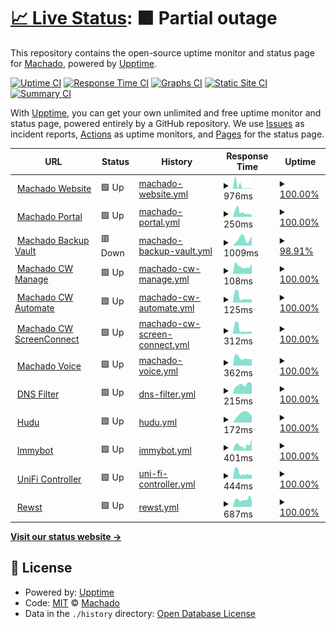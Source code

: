 # [📈 Live Status](https://status.gomachado.com): <!--live status--> **🟧 Partial outage**

This repository contains the open-source uptime monitor and status page for [Machado](www.gomachado.com), powered by [Upptime](https://github.com/upptime/upptime).

[![Uptime CI](https://github.com/MachadoConsulting/Upptime/workflows/Uptime%20CI/badge.svg)](https://github.com/MachadoConsulting/Upptime/actions?query=workflow%3A%22Uptime+CI%22)
[![Response Time CI](https://github.com/MachadoConsulting/Upptime/workflows/Response%20Time%20CI/badge.svg)](https://github.com/MachadoConsulting/Upptime/actions?query=workflow%3A%22Response+Time+CI%22)
[![Graphs CI](https://github.com/MachadoConsulting/Upptime/workflows/Graphs%20CI/badge.svg)](https://github.com/MachadoConsulting/Upptime/actions?query=workflow%3A%22Graphs+CI%22)
[![Static Site CI](https://github.com/MachadoConsulting/Upptime/workflows/Static%20Site%20CI/badge.svg)](https://github.com/MachadoConsulting/Upptime/actions?query=workflow%3A%22Static+Site+CI%22)
[![Summary CI](https://github.com/MachadoConsulting/Upptime/workflows/Summary%20CI/badge.svg)](https://github.com/MachadoConsulting/Upptime/actions?query=workflow%3A%22Summary+CI%22)

With [Upptime](https://upptime.js.org), you can get your own unlimited and free uptime monitor and status page, powered entirely by a GitHub repository. We use [Issues](https://github.com/MachadoConsulting/Upptime/issues) as incident reports, [Actions](https://github.com/MachadoConsulting/Upptime/actions) as uptime monitors, and [Pages](https://status.gomachado.com) for the status page.

<!--start: status pages-->
<!-- This summary is generated by Upptime (https://github.com/upptime/upptime) -->
<!-- Do not edit this manually, your changes will be overwritten -->
<!-- prettier-ignore -->
| URL | Status | History | Response Time | Uptime |
| --- | ------ | ------- | ------------- | ------ |
| <img alt="" src="https://icons.duckduckgo.com/ip3/gomachado.com.ico" height="13"> [Machado Website](https://gomachado.com) | 🟩 Up | [machado-website.yml](https://github.com/MachadoConsulting/Upptime/commits/HEAD/history/machado-website.yml) | <details><summary><img alt="Response time graph" src="./graphs/machado-website/response-time-week.png" height="20"> 976ms</summary><br><a href="https://status.gomachado.com/history/machado-website"><img alt="Response time 1044" src="https://img.shields.io/endpoint?url=https%3A%2F%2Fraw.githubusercontent.com%2FMachadoConsulting%2FUpptime%2FHEAD%2Fapi%2Fmachado-website%2Fresponse-time.json"></a><br><a href="https://status.gomachado.com/history/machado-website"><img alt="24-hour response time 178" src="https://img.shields.io/endpoint?url=https%3A%2F%2Fraw.githubusercontent.com%2FMachadoConsulting%2FUpptime%2FHEAD%2Fapi%2Fmachado-website%2Fresponse-time-day.json"></a><br><a href="https://status.gomachado.com/history/machado-website"><img alt="7-day response time 976" src="https://img.shields.io/endpoint?url=https%3A%2F%2Fraw.githubusercontent.com%2FMachadoConsulting%2FUpptime%2FHEAD%2Fapi%2Fmachado-website%2Fresponse-time-week.json"></a><br><a href="https://status.gomachado.com/history/machado-website"><img alt="30-day response time 1119" src="https://img.shields.io/endpoint?url=https%3A%2F%2Fraw.githubusercontent.com%2FMachadoConsulting%2FUpptime%2FHEAD%2Fapi%2Fmachado-website%2Fresponse-time-month.json"></a><br><a href="https://status.gomachado.com/history/machado-website"><img alt="1-year response time 971" src="https://img.shields.io/endpoint?url=https%3A%2F%2Fraw.githubusercontent.com%2FMachadoConsulting%2FUpptime%2FHEAD%2Fapi%2Fmachado-website%2Fresponse-time-year.json"></a></details> | <details><summary><a href="https://status.gomachado.com/history/machado-website">100.00%</a></summary><a href="https://status.gomachado.com/history/machado-website"><img alt="All-time uptime 99.80%" src="https://img.shields.io/endpoint?url=https%3A%2F%2Fraw.githubusercontent.com%2FMachadoConsulting%2FUpptime%2FHEAD%2Fapi%2Fmachado-website%2Fuptime.json"></a><br><a href="https://status.gomachado.com/history/machado-website"><img alt="24-hour uptime 100.00%" src="https://img.shields.io/endpoint?url=https%3A%2F%2Fraw.githubusercontent.com%2FMachadoConsulting%2FUpptime%2FHEAD%2Fapi%2Fmachado-website%2Fuptime-day.json"></a><br><a href="https://status.gomachado.com/history/machado-website"><img alt="7-day uptime 100.00%" src="https://img.shields.io/endpoint?url=https%3A%2F%2Fraw.githubusercontent.com%2FMachadoConsulting%2FUpptime%2FHEAD%2Fapi%2Fmachado-website%2Fuptime-week.json"></a><br><a href="https://status.gomachado.com/history/machado-website"><img alt="30-day uptime 100.00%" src="https://img.shields.io/endpoint?url=https%3A%2F%2Fraw.githubusercontent.com%2FMachadoConsulting%2FUpptime%2FHEAD%2Fapi%2Fmachado-website%2Fuptime-month.json"></a><br><a href="https://status.gomachado.com/history/machado-website"><img alt="1-year uptime 100.00%" src="https://img.shields.io/endpoint?url=https%3A%2F%2Fraw.githubusercontent.com%2FMachadoConsulting%2FUpptime%2FHEAD%2Fapi%2Fmachado-website%2Fuptime-year.json"></a></details>
| <img alt="" src="https://icons.duckduckgo.com/ip3/portal.gomachado.com.ico" height="13"> [Machado Portal](https://portal.gomachado.com) | 🟩 Up | [machado-portal.yml](https://github.com/MachadoConsulting/Upptime/commits/HEAD/history/machado-portal.yml) | <details><summary><img alt="Response time graph" src="./graphs/machado-portal/response-time-week.png" height="20"> 250ms</summary><br><a href="https://status.gomachado.com/history/machado-portal"><img alt="Response time 310" src="https://img.shields.io/endpoint?url=https%3A%2F%2Fraw.githubusercontent.com%2FMachadoConsulting%2FUpptime%2FHEAD%2Fapi%2Fmachado-portal%2Fresponse-time.json"></a><br><a href="https://status.gomachado.com/history/machado-portal"><img alt="24-hour response time 101" src="https://img.shields.io/endpoint?url=https%3A%2F%2Fraw.githubusercontent.com%2FMachadoConsulting%2FUpptime%2FHEAD%2Fapi%2Fmachado-portal%2Fresponse-time-day.json"></a><br><a href="https://status.gomachado.com/history/machado-portal"><img alt="7-day response time 250" src="https://img.shields.io/endpoint?url=https%3A%2F%2Fraw.githubusercontent.com%2FMachadoConsulting%2FUpptime%2FHEAD%2Fapi%2Fmachado-portal%2Fresponse-time-week.json"></a><br><a href="https://status.gomachado.com/history/machado-portal"><img alt="30-day response time 300" src="https://img.shields.io/endpoint?url=https%3A%2F%2Fraw.githubusercontent.com%2FMachadoConsulting%2FUpptime%2FHEAD%2Fapi%2Fmachado-portal%2Fresponse-time-month.json"></a><br><a href="https://status.gomachado.com/history/machado-portal"><img alt="1-year response time 310" src="https://img.shields.io/endpoint?url=https%3A%2F%2Fraw.githubusercontent.com%2FMachadoConsulting%2FUpptime%2FHEAD%2Fapi%2Fmachado-portal%2Fresponse-time-year.json"></a></details> | <details><summary><a href="https://status.gomachado.com/history/machado-portal">100.00%</a></summary><a href="https://status.gomachado.com/history/machado-portal"><img alt="All-time uptime 99.99%" src="https://img.shields.io/endpoint?url=https%3A%2F%2Fraw.githubusercontent.com%2FMachadoConsulting%2FUpptime%2FHEAD%2Fapi%2Fmachado-portal%2Fuptime.json"></a><br><a href="https://status.gomachado.com/history/machado-portal"><img alt="24-hour uptime 100.00%" src="https://img.shields.io/endpoint?url=https%3A%2F%2Fraw.githubusercontent.com%2FMachadoConsulting%2FUpptime%2FHEAD%2Fapi%2Fmachado-portal%2Fuptime-day.json"></a><br><a href="https://status.gomachado.com/history/machado-portal"><img alt="7-day uptime 100.00%" src="https://img.shields.io/endpoint?url=https%3A%2F%2Fraw.githubusercontent.com%2FMachadoConsulting%2FUpptime%2FHEAD%2Fapi%2Fmachado-portal%2Fuptime-week.json"></a><br><a href="https://status.gomachado.com/history/machado-portal"><img alt="30-day uptime 100.00%" src="https://img.shields.io/endpoint?url=https%3A%2F%2Fraw.githubusercontent.com%2FMachadoConsulting%2FUpptime%2FHEAD%2Fapi%2Fmachado-portal%2Fuptime-month.json"></a><br><a href="https://status.gomachado.com/history/machado-portal"><img alt="1-year uptime 99.99%" src="https://img.shields.io/endpoint?url=https%3A%2F%2Fraw.githubusercontent.com%2FMachadoConsulting%2FUpptime%2FHEAD%2Fapi%2Fmachado-portal%2Fuptime-year.json"></a></details>
| <img alt="" src="https://icons.duckduckgo.com/ip3/rb-machado1.rb.slc.efscloud.net.ico" height="13"> [Machado Backup Vault](https://rb-machado1.rb.slc.efscloud.net) | 🟥 Down | [machado-backup-vault.yml](https://github.com/MachadoConsulting/Upptime/commits/HEAD/history/machado-backup-vault.yml) | <details><summary><img alt="Response time graph" src="./graphs/machado-backup-vault/response-time-week.png" height="20"> 1009ms</summary><br><a href="https://status.gomachado.com/history/machado-backup-vault"><img alt="Response time 1009" src="https://img.shields.io/endpoint?url=https%3A%2F%2Fraw.githubusercontent.com%2FMachadoConsulting%2FUpptime%2FHEAD%2Fapi%2Fmachado-backup-vault%2Fresponse-time.json"></a><br><a href="https://status.gomachado.com/history/machado-backup-vault"><img alt="24-hour response time 838" src="https://img.shields.io/endpoint?url=https%3A%2F%2Fraw.githubusercontent.com%2FMachadoConsulting%2FUpptime%2FHEAD%2Fapi%2Fmachado-backup-vault%2Fresponse-time-day.json"></a><br><a href="https://status.gomachado.com/history/machado-backup-vault"><img alt="7-day response time 1009" src="https://img.shields.io/endpoint?url=https%3A%2F%2Fraw.githubusercontent.com%2FMachadoConsulting%2FUpptime%2FHEAD%2Fapi%2Fmachado-backup-vault%2Fresponse-time-week.json"></a><br><a href="https://status.gomachado.com/history/machado-backup-vault"><img alt="30-day response time 1009" src="https://img.shields.io/endpoint?url=https%3A%2F%2Fraw.githubusercontent.com%2FMachadoConsulting%2FUpptime%2FHEAD%2Fapi%2Fmachado-backup-vault%2Fresponse-time-month.json"></a><br><a href="https://status.gomachado.com/history/machado-backup-vault"><img alt="1-year response time 1009" src="https://img.shields.io/endpoint?url=https%3A%2F%2Fraw.githubusercontent.com%2FMachadoConsulting%2FUpptime%2FHEAD%2Fapi%2Fmachado-backup-vault%2Fresponse-time-year.json"></a></details> | <details><summary><a href="https://status.gomachado.com/history/machado-backup-vault">98.91%</a></summary><a href="https://status.gomachado.com/history/machado-backup-vault"><img alt="All-time uptime 98.91%" src="https://img.shields.io/endpoint?url=https%3A%2F%2Fraw.githubusercontent.com%2FMachadoConsulting%2FUpptime%2FHEAD%2Fapi%2Fmachado-backup-vault%2Fuptime.json"></a><br><a href="https://status.gomachado.com/history/machado-backup-vault"><img alt="24-hour uptime 97.91%" src="https://img.shields.io/endpoint?url=https%3A%2F%2Fraw.githubusercontent.com%2FMachadoConsulting%2FUpptime%2FHEAD%2Fapi%2Fmachado-backup-vault%2Fuptime-day.json"></a><br><a href="https://status.gomachado.com/history/machado-backup-vault"><img alt="7-day uptime 98.91%" src="https://img.shields.io/endpoint?url=https%3A%2F%2Fraw.githubusercontent.com%2FMachadoConsulting%2FUpptime%2FHEAD%2Fapi%2Fmachado-backup-vault%2Fuptime-week.json"></a><br><a href="https://status.gomachado.com/history/machado-backup-vault"><img alt="30-day uptime 98.91%" src="https://img.shields.io/endpoint?url=https%3A%2F%2Fraw.githubusercontent.com%2FMachadoConsulting%2FUpptime%2FHEAD%2Fapi%2Fmachado-backup-vault%2Fuptime-month.json"></a><br><a href="https://status.gomachado.com/history/machado-backup-vault"><img alt="1-year uptime 98.91%" src="https://img.shields.io/endpoint?url=https%3A%2F%2Fraw.githubusercontent.com%2FMachadoConsulting%2FUpptime%2FHEAD%2Fapi%2Fmachado-backup-vault%2Fuptime-year.json"></a></details>
| <img alt="" src="https://icons.duckduckgo.com/ip3/na.myconnectwise.net.ico" height="13"> [Machado CW Manage](https://na.myconnectwise.net) | 🟩 Up | [machado-cw-manage.yml](https://github.com/MachadoConsulting/Upptime/commits/HEAD/history/machado-cw-manage.yml) | <details><summary><img alt="Response time graph" src="./graphs/machado-cw-manage/response-time-week.png" height="20"> 108ms</summary><br><a href="https://status.gomachado.com/history/machado-cw-manage"><img alt="Response time 115" src="https://img.shields.io/endpoint?url=https%3A%2F%2Fraw.githubusercontent.com%2FMachadoConsulting%2FUpptime%2FHEAD%2Fapi%2Fmachado-cw-manage%2Fresponse-time.json"></a><br><a href="https://status.gomachado.com/history/machado-cw-manage"><img alt="24-hour response time 140" src="https://img.shields.io/endpoint?url=https%3A%2F%2Fraw.githubusercontent.com%2FMachadoConsulting%2FUpptime%2FHEAD%2Fapi%2Fmachado-cw-manage%2Fresponse-time-day.json"></a><br><a href="https://status.gomachado.com/history/machado-cw-manage"><img alt="7-day response time 108" src="https://img.shields.io/endpoint?url=https%3A%2F%2Fraw.githubusercontent.com%2FMachadoConsulting%2FUpptime%2FHEAD%2Fapi%2Fmachado-cw-manage%2Fresponse-time-week.json"></a><br><a href="https://status.gomachado.com/history/machado-cw-manage"><img alt="30-day response time 113" src="https://img.shields.io/endpoint?url=https%3A%2F%2Fraw.githubusercontent.com%2FMachadoConsulting%2FUpptime%2FHEAD%2Fapi%2Fmachado-cw-manage%2Fresponse-time-month.json"></a><br><a href="https://status.gomachado.com/history/machado-cw-manage"><img alt="1-year response time 115" src="https://img.shields.io/endpoint?url=https%3A%2F%2Fraw.githubusercontent.com%2FMachadoConsulting%2FUpptime%2FHEAD%2Fapi%2Fmachado-cw-manage%2Fresponse-time-year.json"></a></details> | <details><summary><a href="https://status.gomachado.com/history/machado-cw-manage">100.00%</a></summary><a href="https://status.gomachado.com/history/machado-cw-manage"><img alt="All-time uptime 99.98%" src="https://img.shields.io/endpoint?url=https%3A%2F%2Fraw.githubusercontent.com%2FMachadoConsulting%2FUpptime%2FHEAD%2Fapi%2Fmachado-cw-manage%2Fuptime.json"></a><br><a href="https://status.gomachado.com/history/machado-cw-manage"><img alt="24-hour uptime 100.00%" src="https://img.shields.io/endpoint?url=https%3A%2F%2Fraw.githubusercontent.com%2FMachadoConsulting%2FUpptime%2FHEAD%2Fapi%2Fmachado-cw-manage%2Fuptime-day.json"></a><br><a href="https://status.gomachado.com/history/machado-cw-manage"><img alt="7-day uptime 100.00%" src="https://img.shields.io/endpoint?url=https%3A%2F%2Fraw.githubusercontent.com%2FMachadoConsulting%2FUpptime%2FHEAD%2Fapi%2Fmachado-cw-manage%2Fuptime-week.json"></a><br><a href="https://status.gomachado.com/history/machado-cw-manage"><img alt="30-day uptime 99.90%" src="https://img.shields.io/endpoint?url=https%3A%2F%2Fraw.githubusercontent.com%2FMachadoConsulting%2FUpptime%2FHEAD%2Fapi%2Fmachado-cw-manage%2Fuptime-month.json"></a><br><a href="https://status.gomachado.com/history/machado-cw-manage"><img alt="1-year uptime 99.97%" src="https://img.shields.io/endpoint?url=https%3A%2F%2Fraw.githubusercontent.com%2FMachadoConsulting%2FUpptime%2FHEAD%2Fapi%2Fmachado-cw-manage%2Fuptime-year.json"></a></details>
| <img alt="" src="https://www.google.com/url?sa=i&url=https%3A%2F%2Fwww.connectwise.com%2Fcompany%2Fannouncements%2Fnow-called-connectwise-manage&psig=AOvVaw0DefudW3YTa8eBWV5FgzUu&ust=1710895711253000&source=images&cd=vfe&opi=89978449&ved=0CBMQjRxqFwoTCOC4yayN_4QDFQAAAAAdAAAAABAJ" height="13"> [Machado CW Automate](https://machado.hostedrmm.com) | 🟩 Up | [machado-cw-automate.yml](https://github.com/MachadoConsulting/Upptime/commits/HEAD/history/machado-cw-automate.yml) | <details><summary><img alt="Response time graph" src="./graphs/machado-cw-automate/response-time-week.png" height="20"> 125ms</summary><br><a href="https://status.gomachado.com/history/machado-cw-automate"><img alt="Response time 159" src="https://img.shields.io/endpoint?url=https%3A%2F%2Fraw.githubusercontent.com%2FMachadoConsulting%2FUpptime%2FHEAD%2Fapi%2Fmachado-cw-automate%2Fresponse-time.json"></a><br><a href="https://status.gomachado.com/history/machado-cw-automate"><img alt="24-hour response time 72" src="https://img.shields.io/endpoint?url=https%3A%2F%2Fraw.githubusercontent.com%2FMachadoConsulting%2FUpptime%2FHEAD%2Fapi%2Fmachado-cw-automate%2Fresponse-time-day.json"></a><br><a href="https://status.gomachado.com/history/machado-cw-automate"><img alt="7-day response time 125" src="https://img.shields.io/endpoint?url=https%3A%2F%2Fraw.githubusercontent.com%2FMachadoConsulting%2FUpptime%2FHEAD%2Fapi%2Fmachado-cw-automate%2Fresponse-time-week.json"></a><br><a href="https://status.gomachado.com/history/machado-cw-automate"><img alt="30-day response time 139" src="https://img.shields.io/endpoint?url=https%3A%2F%2Fraw.githubusercontent.com%2FMachadoConsulting%2FUpptime%2FHEAD%2Fapi%2Fmachado-cw-automate%2Fresponse-time-month.json"></a><br><a href="https://status.gomachado.com/history/machado-cw-automate"><img alt="1-year response time 156" src="https://img.shields.io/endpoint?url=https%3A%2F%2Fraw.githubusercontent.com%2FMachadoConsulting%2FUpptime%2FHEAD%2Fapi%2Fmachado-cw-automate%2Fresponse-time-year.json"></a></details> | <details><summary><a href="https://status.gomachado.com/history/machado-cw-automate">100.00%</a></summary><a href="https://status.gomachado.com/history/machado-cw-automate"><img alt="All-time uptime 100.00%" src="https://img.shields.io/endpoint?url=https%3A%2F%2Fraw.githubusercontent.com%2FMachadoConsulting%2FUpptime%2FHEAD%2Fapi%2Fmachado-cw-automate%2Fuptime.json"></a><br><a href="https://status.gomachado.com/history/machado-cw-automate"><img alt="24-hour uptime 100.00%" src="https://img.shields.io/endpoint?url=https%3A%2F%2Fraw.githubusercontent.com%2FMachadoConsulting%2FUpptime%2FHEAD%2Fapi%2Fmachado-cw-automate%2Fuptime-day.json"></a><br><a href="https://status.gomachado.com/history/machado-cw-automate"><img alt="7-day uptime 100.00%" src="https://img.shields.io/endpoint?url=https%3A%2F%2Fraw.githubusercontent.com%2FMachadoConsulting%2FUpptime%2FHEAD%2Fapi%2Fmachado-cw-automate%2Fuptime-week.json"></a><br><a href="https://status.gomachado.com/history/machado-cw-automate"><img alt="30-day uptime 100.00%" src="https://img.shields.io/endpoint?url=https%3A%2F%2Fraw.githubusercontent.com%2FMachadoConsulting%2FUpptime%2FHEAD%2Fapi%2Fmachado-cw-automate%2Fuptime-month.json"></a><br><a href="https://status.gomachado.com/history/machado-cw-automate"><img alt="1-year uptime 100.00%" src="https://img.shields.io/endpoint?url=https%3A%2F%2Fraw.githubusercontent.com%2FMachadoConsulting%2FUpptime%2FHEAD%2Fapi%2Fmachado-cw-automate%2Fuptime-year.json"></a></details>
| <img alt="" src="https://icons.duckduckgo.com/ip3/connect.gomachado.com.ico" height="13"> [Machado CW ScreenConnect](https://connect.gomachado.com) | 🟩 Up | [machado-cw-screen-connect.yml](https://github.com/MachadoConsulting/Upptime/commits/HEAD/history/machado-cw-screen-connect.yml) | <details><summary><img alt="Response time graph" src="./graphs/machado-cw-screen-connect/response-time-week.png" height="20"> 312ms</summary><br><a href="https://status.gomachado.com/history/machado-cw-screen-connect"><img alt="Response time 459" src="https://img.shields.io/endpoint?url=https%3A%2F%2Fraw.githubusercontent.com%2FMachadoConsulting%2FUpptime%2FHEAD%2Fapi%2Fmachado-cw-screen-connect%2Fresponse-time.json"></a><br><a href="https://status.gomachado.com/history/machado-cw-screen-connect"><img alt="24-hour response time 136" src="https://img.shields.io/endpoint?url=https%3A%2F%2Fraw.githubusercontent.com%2FMachadoConsulting%2FUpptime%2FHEAD%2Fapi%2Fmachado-cw-screen-connect%2Fresponse-time-day.json"></a><br><a href="https://status.gomachado.com/history/machado-cw-screen-connect"><img alt="7-day response time 312" src="https://img.shields.io/endpoint?url=https%3A%2F%2Fraw.githubusercontent.com%2FMachadoConsulting%2FUpptime%2FHEAD%2Fapi%2Fmachado-cw-screen-connect%2Fresponse-time-week.json"></a><br><a href="https://status.gomachado.com/history/machado-cw-screen-connect"><img alt="30-day response time 336" src="https://img.shields.io/endpoint?url=https%3A%2F%2Fraw.githubusercontent.com%2FMachadoConsulting%2FUpptime%2FHEAD%2Fapi%2Fmachado-cw-screen-connect%2Fresponse-time-month.json"></a><br><a href="https://status.gomachado.com/history/machado-cw-screen-connect"><img alt="1-year response time 439" src="https://img.shields.io/endpoint?url=https%3A%2F%2Fraw.githubusercontent.com%2FMachadoConsulting%2FUpptime%2FHEAD%2Fapi%2Fmachado-cw-screen-connect%2Fresponse-time-year.json"></a></details> | <details><summary><a href="https://status.gomachado.com/history/machado-cw-screen-connect">100.00%</a></summary><a href="https://status.gomachado.com/history/machado-cw-screen-connect"><img alt="All-time uptime 99.89%" src="https://img.shields.io/endpoint?url=https%3A%2F%2Fraw.githubusercontent.com%2FMachadoConsulting%2FUpptime%2FHEAD%2Fapi%2Fmachado-cw-screen-connect%2Fuptime.json"></a><br><a href="https://status.gomachado.com/history/machado-cw-screen-connect"><img alt="24-hour uptime 100.00%" src="https://img.shields.io/endpoint?url=https%3A%2F%2Fraw.githubusercontent.com%2FMachadoConsulting%2FUpptime%2FHEAD%2Fapi%2Fmachado-cw-screen-connect%2Fuptime-day.json"></a><br><a href="https://status.gomachado.com/history/machado-cw-screen-connect"><img alt="7-day uptime 100.00%" src="https://img.shields.io/endpoint?url=https%3A%2F%2Fraw.githubusercontent.com%2FMachadoConsulting%2FUpptime%2FHEAD%2Fapi%2Fmachado-cw-screen-connect%2Fuptime-week.json"></a><br><a href="https://status.gomachado.com/history/machado-cw-screen-connect"><img alt="30-day uptime 100.00%" src="https://img.shields.io/endpoint?url=https%3A%2F%2Fraw.githubusercontent.com%2FMachadoConsulting%2FUpptime%2FHEAD%2Fapi%2Fmachado-cw-screen-connect%2Fuptime-month.json"></a><br><a href="https://status.gomachado.com/history/machado-cw-screen-connect"><img alt="1-year uptime 99.87%" src="https://img.shields.io/endpoint?url=https%3A%2F%2Fraw.githubusercontent.com%2FMachadoConsulting%2FUpptime%2FHEAD%2Fapi%2Fmachado-cw-screen-connect%2Fuptime-year.json"></a></details>
| <img alt="" src="https://icons.duckduckgo.com/ip3/phones.gomachado.com.ico" height="13"> [Machado Voice](https://phones.gomachado.com) | 🟩 Up | [machado-voice.yml](https://github.com/MachadoConsulting/Upptime/commits/HEAD/history/machado-voice.yml) | <details><summary><img alt="Response time graph" src="./graphs/machado-voice/response-time-week.png" height="20"> 362ms</summary><br><a href="https://status.gomachado.com/history/machado-voice"><img alt="Response time 376" src="https://img.shields.io/endpoint?url=https%3A%2F%2Fraw.githubusercontent.com%2FMachadoConsulting%2FUpptime%2FHEAD%2Fapi%2Fmachado-voice%2Fresponse-time.json"></a><br><a href="https://status.gomachado.com/history/machado-voice"><img alt="24-hour response time 302" src="https://img.shields.io/endpoint?url=https%3A%2F%2Fraw.githubusercontent.com%2FMachadoConsulting%2FUpptime%2FHEAD%2Fapi%2Fmachado-voice%2Fresponse-time-day.json"></a><br><a href="https://status.gomachado.com/history/machado-voice"><img alt="7-day response time 362" src="https://img.shields.io/endpoint?url=https%3A%2F%2Fraw.githubusercontent.com%2FMachadoConsulting%2FUpptime%2FHEAD%2Fapi%2Fmachado-voice%2Fresponse-time-week.json"></a><br><a href="https://status.gomachado.com/history/machado-voice"><img alt="30-day response time 362" src="https://img.shields.io/endpoint?url=https%3A%2F%2Fraw.githubusercontent.com%2FMachadoConsulting%2FUpptime%2FHEAD%2Fapi%2Fmachado-voice%2Fresponse-time-month.json"></a><br><a href="https://status.gomachado.com/history/machado-voice"><img alt="1-year response time 368" src="https://img.shields.io/endpoint?url=https%3A%2F%2Fraw.githubusercontent.com%2FMachadoConsulting%2FUpptime%2FHEAD%2Fapi%2Fmachado-voice%2Fresponse-time-year.json"></a></details> | <details><summary><a href="https://status.gomachado.com/history/machado-voice">100.00%</a></summary><a href="https://status.gomachado.com/history/machado-voice"><img alt="All-time uptime 99.57%" src="https://img.shields.io/endpoint?url=https%3A%2F%2Fraw.githubusercontent.com%2FMachadoConsulting%2FUpptime%2FHEAD%2Fapi%2Fmachado-voice%2Fuptime.json"></a><br><a href="https://status.gomachado.com/history/machado-voice"><img alt="24-hour uptime 100.00%" src="https://img.shields.io/endpoint?url=https%3A%2F%2Fraw.githubusercontent.com%2FMachadoConsulting%2FUpptime%2FHEAD%2Fapi%2Fmachado-voice%2Fuptime-day.json"></a><br><a href="https://status.gomachado.com/history/machado-voice"><img alt="7-day uptime 100.00%" src="https://img.shields.io/endpoint?url=https%3A%2F%2Fraw.githubusercontent.com%2FMachadoConsulting%2FUpptime%2FHEAD%2Fapi%2Fmachado-voice%2Fuptime-week.json"></a><br><a href="https://status.gomachado.com/history/machado-voice"><img alt="30-day uptime 94.12%" src="https://img.shields.io/endpoint?url=https%3A%2F%2Fraw.githubusercontent.com%2FMachadoConsulting%2FUpptime%2FHEAD%2Fapi%2Fmachado-voice%2Fuptime-month.json"></a><br><a href="https://status.gomachado.com/history/machado-voice"><img alt="1-year uptime 99.49%" src="https://img.shields.io/endpoint?url=https%3A%2F%2Fraw.githubusercontent.com%2FMachadoConsulting%2FUpptime%2FHEAD%2Fapi%2Fmachado-voice%2Fuptime-year.json"></a></details>
| <img alt="" src="https://icons.duckduckgo.com/ip3/dns.gomachado.com.ico" height="13"> [DNS Filter](https://dns.gomachado.com) | 🟩 Up | [dns-filter.yml](https://github.com/MachadoConsulting/Upptime/commits/HEAD/history/dns-filter.yml) | <details><summary><img alt="Response time graph" src="./graphs/dns-filter/response-time-week.png" height="20"> 215ms</summary><br><a href="https://status.gomachado.com/history/dns-filter"><img alt="Response time 245" src="https://img.shields.io/endpoint?url=https%3A%2F%2Fraw.githubusercontent.com%2FMachadoConsulting%2FUpptime%2FHEAD%2Fapi%2Fdns-filter%2Fresponse-time.json"></a><br><a href="https://status.gomachado.com/history/dns-filter"><img alt="24-hour response time 237" src="https://img.shields.io/endpoint?url=https%3A%2F%2Fraw.githubusercontent.com%2FMachadoConsulting%2FUpptime%2FHEAD%2Fapi%2Fdns-filter%2Fresponse-time-day.json"></a><br><a href="https://status.gomachado.com/history/dns-filter"><img alt="7-day response time 215" src="https://img.shields.io/endpoint?url=https%3A%2F%2Fraw.githubusercontent.com%2FMachadoConsulting%2FUpptime%2FHEAD%2Fapi%2Fdns-filter%2Fresponse-time-week.json"></a><br><a href="https://status.gomachado.com/history/dns-filter"><img alt="30-day response time 225" src="https://img.shields.io/endpoint?url=https%3A%2F%2Fraw.githubusercontent.com%2FMachadoConsulting%2FUpptime%2FHEAD%2Fapi%2Fdns-filter%2Fresponse-time-month.json"></a><br><a href="https://status.gomachado.com/history/dns-filter"><img alt="1-year response time 245" src="https://img.shields.io/endpoint?url=https%3A%2F%2Fraw.githubusercontent.com%2FMachadoConsulting%2FUpptime%2FHEAD%2Fapi%2Fdns-filter%2Fresponse-time-year.json"></a></details> | <details><summary><a href="https://status.gomachado.com/history/dns-filter">100.00%</a></summary><a href="https://status.gomachado.com/history/dns-filter"><img alt="All-time uptime 100.00%" src="https://img.shields.io/endpoint?url=https%3A%2F%2Fraw.githubusercontent.com%2FMachadoConsulting%2FUpptime%2FHEAD%2Fapi%2Fdns-filter%2Fuptime.json"></a><br><a href="https://status.gomachado.com/history/dns-filter"><img alt="24-hour uptime 100.00%" src="https://img.shields.io/endpoint?url=https%3A%2F%2Fraw.githubusercontent.com%2FMachadoConsulting%2FUpptime%2FHEAD%2Fapi%2Fdns-filter%2Fuptime-day.json"></a><br><a href="https://status.gomachado.com/history/dns-filter"><img alt="7-day uptime 100.00%" src="https://img.shields.io/endpoint?url=https%3A%2F%2Fraw.githubusercontent.com%2FMachadoConsulting%2FUpptime%2FHEAD%2Fapi%2Fdns-filter%2Fuptime-week.json"></a><br><a href="https://status.gomachado.com/history/dns-filter"><img alt="30-day uptime 100.00%" src="https://img.shields.io/endpoint?url=https%3A%2F%2Fraw.githubusercontent.com%2FMachadoConsulting%2FUpptime%2FHEAD%2Fapi%2Fdns-filter%2Fuptime-month.json"></a><br><a href="https://status.gomachado.com/history/dns-filter"><img alt="1-year uptime 100.00%" src="https://img.shields.io/endpoint?url=https%3A%2F%2Fraw.githubusercontent.com%2FMachadoConsulting%2FUpptime%2FHEAD%2Fapi%2Fdns-filter%2Fuptime-year.json"></a></details>
| <img alt="" src="https://icons.duckduckgo.com/ip3/gomachado.huducloud.com.ico" height="13"> [Hudu](https://gomachado.huducloud.com) | 🟩 Up | [hudu.yml](https://github.com/MachadoConsulting/Upptime/commits/HEAD/history/hudu.yml) | <details><summary><img alt="Response time graph" src="./graphs/hudu/response-time-week.png" height="20"> 172ms</summary><br><a href="https://status.gomachado.com/history/hudu"><img alt="Response time 172" src="https://img.shields.io/endpoint?url=https%3A%2F%2Fraw.githubusercontent.com%2FMachadoConsulting%2FUpptime%2FHEAD%2Fapi%2Fhudu%2Fresponse-time.json"></a><br><a href="https://status.gomachado.com/history/hudu"><img alt="24-hour response time 137" src="https://img.shields.io/endpoint?url=https%3A%2F%2Fraw.githubusercontent.com%2FMachadoConsulting%2FUpptime%2FHEAD%2Fapi%2Fhudu%2Fresponse-time-day.json"></a><br><a href="https://status.gomachado.com/history/hudu"><img alt="7-day response time 172" src="https://img.shields.io/endpoint?url=https%3A%2F%2Fraw.githubusercontent.com%2FMachadoConsulting%2FUpptime%2FHEAD%2Fapi%2Fhudu%2Fresponse-time-week.json"></a><br><a href="https://status.gomachado.com/history/hudu"><img alt="30-day response time 172" src="https://img.shields.io/endpoint?url=https%3A%2F%2Fraw.githubusercontent.com%2FMachadoConsulting%2FUpptime%2FHEAD%2Fapi%2Fhudu%2Fresponse-time-month.json"></a><br><a href="https://status.gomachado.com/history/hudu"><img alt="1-year response time 172" src="https://img.shields.io/endpoint?url=https%3A%2F%2Fraw.githubusercontent.com%2FMachadoConsulting%2FUpptime%2FHEAD%2Fapi%2Fhudu%2Fresponse-time-year.json"></a></details> | <details><summary><a href="https://status.gomachado.com/history/hudu">100.00%</a></summary><a href="https://status.gomachado.com/history/hudu"><img alt="All-time uptime 100.00%" src="https://img.shields.io/endpoint?url=https%3A%2F%2Fraw.githubusercontent.com%2FMachadoConsulting%2FUpptime%2FHEAD%2Fapi%2Fhudu%2Fuptime.json"></a><br><a href="https://status.gomachado.com/history/hudu"><img alt="24-hour uptime 100.00%" src="https://img.shields.io/endpoint?url=https%3A%2F%2Fraw.githubusercontent.com%2FMachadoConsulting%2FUpptime%2FHEAD%2Fapi%2Fhudu%2Fuptime-day.json"></a><br><a href="https://status.gomachado.com/history/hudu"><img alt="7-day uptime 100.00%" src="https://img.shields.io/endpoint?url=https%3A%2F%2Fraw.githubusercontent.com%2FMachadoConsulting%2FUpptime%2FHEAD%2Fapi%2Fhudu%2Fuptime-week.json"></a><br><a href="https://status.gomachado.com/history/hudu"><img alt="30-day uptime 100.00%" src="https://img.shields.io/endpoint?url=https%3A%2F%2Fraw.githubusercontent.com%2FMachadoConsulting%2FUpptime%2FHEAD%2Fapi%2Fhudu%2Fuptime-month.json"></a><br><a href="https://status.gomachado.com/history/hudu"><img alt="1-year uptime 100.00%" src="https://img.shields.io/endpoint?url=https%3A%2F%2Fraw.githubusercontent.com%2FMachadoConsulting%2FUpptime%2FHEAD%2Fapi%2Fhudu%2Fuptime-year.json"></a></details>
| <img alt="" src="https://icons.duckduckgo.com/ip3/machado.immy.bot.ico" height="13"> [Immybot](https://machado.immy.bot) | 🟩 Up | [immybot.yml](https://github.com/MachadoConsulting/Upptime/commits/HEAD/history/immybot.yml) | <details><summary><img alt="Response time graph" src="./graphs/immybot/response-time-week.png" height="20"> 401ms</summary><br><a href="https://status.gomachado.com/history/immybot"><img alt="Response time 651" src="https://img.shields.io/endpoint?url=https%3A%2F%2Fraw.githubusercontent.com%2FMachadoConsulting%2FUpptime%2FHEAD%2Fapi%2Fimmybot%2Fresponse-time.json"></a><br><a href="https://status.gomachado.com/history/immybot"><img alt="24-hour response time 828" src="https://img.shields.io/endpoint?url=https%3A%2F%2Fraw.githubusercontent.com%2FMachadoConsulting%2FUpptime%2FHEAD%2Fapi%2Fimmybot%2Fresponse-time-day.json"></a><br><a href="https://status.gomachado.com/history/immybot"><img alt="7-day response time 401" src="https://img.shields.io/endpoint?url=https%3A%2F%2Fraw.githubusercontent.com%2FMachadoConsulting%2FUpptime%2FHEAD%2Fapi%2Fimmybot%2Fresponse-time-week.json"></a><br><a href="https://status.gomachado.com/history/immybot"><img alt="30-day response time 445" src="https://img.shields.io/endpoint?url=https%3A%2F%2Fraw.githubusercontent.com%2FMachadoConsulting%2FUpptime%2FHEAD%2Fapi%2Fimmybot%2Fresponse-time-month.json"></a><br><a href="https://status.gomachado.com/history/immybot"><img alt="1-year response time 626" src="https://img.shields.io/endpoint?url=https%3A%2F%2Fraw.githubusercontent.com%2FMachadoConsulting%2FUpptime%2FHEAD%2Fapi%2Fimmybot%2Fresponse-time-year.json"></a></details> | <details><summary><a href="https://status.gomachado.com/history/immybot">100.00%</a></summary><a href="https://status.gomachado.com/history/immybot"><img alt="All-time uptime 99.97%" src="https://img.shields.io/endpoint?url=https%3A%2F%2Fraw.githubusercontent.com%2FMachadoConsulting%2FUpptime%2FHEAD%2Fapi%2Fimmybot%2Fuptime.json"></a><br><a href="https://status.gomachado.com/history/immybot"><img alt="24-hour uptime 100.00%" src="https://img.shields.io/endpoint?url=https%3A%2F%2Fraw.githubusercontent.com%2FMachadoConsulting%2FUpptime%2FHEAD%2Fapi%2Fimmybot%2Fuptime-day.json"></a><br><a href="https://status.gomachado.com/history/immybot"><img alt="7-day uptime 100.00%" src="https://img.shields.io/endpoint?url=https%3A%2F%2Fraw.githubusercontent.com%2FMachadoConsulting%2FUpptime%2FHEAD%2Fapi%2Fimmybot%2Fuptime-week.json"></a><br><a href="https://status.gomachado.com/history/immybot"><img alt="30-day uptime 100.00%" src="https://img.shields.io/endpoint?url=https%3A%2F%2Fraw.githubusercontent.com%2FMachadoConsulting%2FUpptime%2FHEAD%2Fapi%2Fimmybot%2Fuptime-month.json"></a><br><a href="https://status.gomachado.com/history/immybot"><img alt="1-year uptime 99.97%" src="https://img.shields.io/endpoint?url=https%3A%2F%2Fraw.githubusercontent.com%2FMachadoConsulting%2FUpptime%2FHEAD%2Fapi%2Fimmybot%2Fuptime-year.json"></a></details>
| <img alt="" src="https://prd-www-cdn.ubnt.com/static/favicon.ico" height="13"> [UniFi Controller](https://hostifi.gomachado.com) | 🟩 Up | [uni-fi-controller.yml](https://github.com/MachadoConsulting/Upptime/commits/HEAD/history/uni-fi-controller.yml) | <details><summary><img alt="Response time graph" src="./graphs/uni-fi-controller/response-time-week.png" height="20"> 444ms</summary><br><a href="https://status.gomachado.com/history/uni-fi-controller"><img alt="Response time 462" src="https://img.shields.io/endpoint?url=https%3A%2F%2Fraw.githubusercontent.com%2FMachadoConsulting%2FUpptime%2FHEAD%2Fapi%2Funi-fi-controller%2Fresponse-time.json"></a><br><a href="https://status.gomachado.com/history/uni-fi-controller"><img alt="24-hour response time 309" src="https://img.shields.io/endpoint?url=https%3A%2F%2Fraw.githubusercontent.com%2FMachadoConsulting%2FUpptime%2FHEAD%2Fapi%2Funi-fi-controller%2Fresponse-time-day.json"></a><br><a href="https://status.gomachado.com/history/uni-fi-controller"><img alt="7-day response time 444" src="https://img.shields.io/endpoint?url=https%3A%2F%2Fraw.githubusercontent.com%2FMachadoConsulting%2FUpptime%2FHEAD%2Fapi%2Funi-fi-controller%2Fresponse-time-week.json"></a><br><a href="https://status.gomachado.com/history/uni-fi-controller"><img alt="30-day response time 420" src="https://img.shields.io/endpoint?url=https%3A%2F%2Fraw.githubusercontent.com%2FMachadoConsulting%2FUpptime%2FHEAD%2Fapi%2Funi-fi-controller%2Fresponse-time-month.json"></a><br><a href="https://status.gomachado.com/history/uni-fi-controller"><img alt="1-year response time 450" src="https://img.shields.io/endpoint?url=https%3A%2F%2Fraw.githubusercontent.com%2FMachadoConsulting%2FUpptime%2FHEAD%2Fapi%2Funi-fi-controller%2Fresponse-time-year.json"></a></details> | <details><summary><a href="https://status.gomachado.com/history/uni-fi-controller">100.00%</a></summary><a href="https://status.gomachado.com/history/uni-fi-controller"><img alt="All-time uptime 99.98%" src="https://img.shields.io/endpoint?url=https%3A%2F%2Fraw.githubusercontent.com%2FMachadoConsulting%2FUpptime%2FHEAD%2Fapi%2Funi-fi-controller%2Fuptime.json"></a><br><a href="https://status.gomachado.com/history/uni-fi-controller"><img alt="24-hour uptime 100.00%" src="https://img.shields.io/endpoint?url=https%3A%2F%2Fraw.githubusercontent.com%2FMachadoConsulting%2FUpptime%2FHEAD%2Fapi%2Funi-fi-controller%2Fuptime-day.json"></a><br><a href="https://status.gomachado.com/history/uni-fi-controller"><img alt="7-day uptime 100.00%" src="https://img.shields.io/endpoint?url=https%3A%2F%2Fraw.githubusercontent.com%2FMachadoConsulting%2FUpptime%2FHEAD%2Fapi%2Funi-fi-controller%2Fuptime-week.json"></a><br><a href="https://status.gomachado.com/history/uni-fi-controller"><img alt="30-day uptime 99.95%" src="https://img.shields.io/endpoint?url=https%3A%2F%2Fraw.githubusercontent.com%2FMachadoConsulting%2FUpptime%2FHEAD%2Fapi%2Funi-fi-controller%2Fuptime-month.json"></a><br><a href="https://status.gomachado.com/history/uni-fi-controller"><img alt="1-year uptime 99.98%" src="https://img.shields.io/endpoint?url=https%3A%2F%2Fraw.githubusercontent.com%2FMachadoConsulting%2FUpptime%2FHEAD%2Fapi%2Funi-fi-controller%2Fuptime-year.json"></a></details>
| <img alt="" src="https://app.rewst.io/favicon.ico" height="13"> [Rewst](https:/app.rewst.io) | 🟩 Up | [rewst.yml](https://github.com/MachadoConsulting/Upptime/commits/HEAD/history/rewst.yml) | <details><summary><img alt="Response time graph" src="./graphs/rewst/response-time-week.png" height="20"> 687ms</summary><br><a href="https://status.gomachado.com/history/rewst"><img alt="Response time 636" src="https://img.shields.io/endpoint?url=https%3A%2F%2Fraw.githubusercontent.com%2FMachadoConsulting%2FUpptime%2FHEAD%2Fapi%2Frewst%2Fresponse-time.json"></a><br><a href="https://status.gomachado.com/history/rewst"><img alt="24-hour response time 623" src="https://img.shields.io/endpoint?url=https%3A%2F%2Fraw.githubusercontent.com%2FMachadoConsulting%2FUpptime%2FHEAD%2Fapi%2Frewst%2Fresponse-time-day.json"></a><br><a href="https://status.gomachado.com/history/rewst"><img alt="7-day response time 687" src="https://img.shields.io/endpoint?url=https%3A%2F%2Fraw.githubusercontent.com%2FMachadoConsulting%2FUpptime%2FHEAD%2Fapi%2Frewst%2Fresponse-time-week.json"></a><br><a href="https://status.gomachado.com/history/rewst"><img alt="30-day response time 628" src="https://img.shields.io/endpoint?url=https%3A%2F%2Fraw.githubusercontent.com%2FMachadoConsulting%2FUpptime%2FHEAD%2Fapi%2Frewst%2Fresponse-time-month.json"></a><br><a href="https://status.gomachado.com/history/rewst"><img alt="1-year response time 630" src="https://img.shields.io/endpoint?url=https%3A%2F%2Fraw.githubusercontent.com%2FMachadoConsulting%2FUpptime%2FHEAD%2Fapi%2Frewst%2Fresponse-time-year.json"></a></details> | <details><summary><a href="https://status.gomachado.com/history/rewst">100.00%</a></summary><a href="https://status.gomachado.com/history/rewst"><img alt="All-time uptime 99.96%" src="https://img.shields.io/endpoint?url=https%3A%2F%2Fraw.githubusercontent.com%2FMachadoConsulting%2FUpptime%2FHEAD%2Fapi%2Frewst%2Fuptime.json"></a><br><a href="https://status.gomachado.com/history/rewst"><img alt="24-hour uptime 100.00%" src="https://img.shields.io/endpoint?url=https%3A%2F%2Fraw.githubusercontent.com%2FMachadoConsulting%2FUpptime%2FHEAD%2Fapi%2Frewst%2Fuptime-day.json"></a><br><a href="https://status.gomachado.com/history/rewst"><img alt="7-day uptime 100.00%" src="https://img.shields.io/endpoint?url=https%3A%2F%2Fraw.githubusercontent.com%2FMachadoConsulting%2FUpptime%2FHEAD%2Fapi%2Frewst%2Fuptime-week.json"></a><br><a href="https://status.gomachado.com/history/rewst"><img alt="30-day uptime 100.00%" src="https://img.shields.io/endpoint?url=https%3A%2F%2Fraw.githubusercontent.com%2FMachadoConsulting%2FUpptime%2FHEAD%2Fapi%2Frewst%2Fuptime-month.json"></a><br><a href="https://status.gomachado.com/history/rewst"><img alt="1-year uptime 99.95%" src="https://img.shields.io/endpoint?url=https%3A%2F%2Fraw.githubusercontent.com%2FMachadoConsulting%2FUpptime%2FHEAD%2Fapi%2Frewst%2Fuptime-year.json"></a></details>

<!--end: status pages-->

[**Visit our status website →**](https://status.gomachado.com)

## 📄 License

- Powered by: [Upptime](https://github.com/upptime/upptime)
- Code: [MIT](./LICENSE) © [Machado](www.gomachado.com)
- Data in the `./history` directory: [Open Database License](https://opendatacommons.org/licenses/odbl/1-0/)
